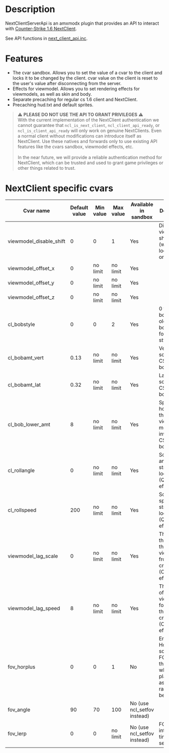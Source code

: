 # Description
NextClientServerApi is an amxmodx plugin that provides an API to interact with [Counter-Strike 1.6 NextClient](https://cs16nextclient.com).

See API functions in [next_client_api.inc](https://github.com/Next21Team/NextClientServerApi/blob/main/scripting/include/next_client_api.inc).

# Features

- The cvar sandbox. Allows you to set the value of a cvar to the client and locks it to be changed by the client. cvar value on the client is reset to the user's value after disconnecting from the server.
- Effects for viewmodel. Allows you to set rendering effects for viewmodels, as well as skin and body.
- Separate precaching for regular cs 1.6 client and NextClient.
- Precaching hud.txt and default sprites.

> ⚠️ **PLEASE DO NOT USE THE API TO GRANT PRIVILEGES** ⚠️ <br />
With the current implementation of the NextСlient authentication we cannot guarantee that `ncl_is_next_client`, `ncl_client_api_ready`, or `ncl_is_client_api_ready` will only work on genuine NextClients. Even a normal client without modifications can introduce itself as NextClient. Use these natives and forwards only to use existing API features like the cvars sandbox, viewmodel effects, etc.<br /><br />
In the near future, we will provide a reliable authentication method for NextClient, which can be trusted and used to grant game privileges or other things related to trust.

# NextClient specific cvars

| Cvar name | Default value | Min value | Max value | Available in sandbox | Description |
| --- | --- | --- | --- | --- | --- |
| viewmodel_disable_shift | 0 | 0 | 1 | Yes | Disable viewmodel shifting (when you looking up or down). |
| viewmodel_offset_x | 0 | no limit | no limit | Yes |  |
| viewmodel_offset_y | 0 | no limit | no limit | Yes |  |
| viewmodel_offset_z | 0 | no limit | no limit | Yes |  |
| cl_bobstyle | 0 | 0 | 2 | Yes | 0 for default bob, 1 for old style bob and 2 for CS:GO style bob. |
| cl_bobamt_vert | 0\.13 | no limit | no limit | Yes | Vertical scale for CS:GO style bob. |
| cl_bobamt_lat | 0\.32 | no limit | no limit | Yes | Lateral scale for CS:GO style bob. |
| cl_bob_lower_amt | 8 | no limit | no limit | Yes | Specifies how much the viewmodel moves inwards for CS:GO style bob. |
| cl_rollangle | 0 | no limit | no limit | Yes | Screen roll angle when strafing or looking (Quake effect). |
| cl_rollspeed | 200 | no limit | no limit | Yes | Screen roll speed when strafing or looking (Quake effect). |
| viewmodel_lag_scale | 0 | no limit | no limit | Yes | The value of the lag of the viewmodel from the crosshair (CS:GO effect). |
| viewmodel_lag_speed | 8 | no limit | no limit | Yes | The speed of the viewmodel following the crosshair (CS:GO effect). |
| fov_horplus | 0 | 0 | 1 | No | Enables Hor+ scaling for FOV. Fixes the FOV when playing with aspect ratios besides 4:3. |
| fov_angle | 90 | 70 | 100 | No (use ncl_setfov instead) |  |
| fov_lerp | 0 | 0 | no limit | No (use ncl_setfov instead) | FOV interpolation time in seconds. |
